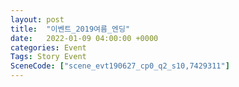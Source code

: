 ```yaml
---
layout: post
title:  "이벤트_2019여름_엔딩"
date:   2022-01-09 04:00:00 +0000
categories: Event
Tags: Story Event
SceneCode: ["scene_evt190627_cp0_q2_s10,7429311"]
---
```

